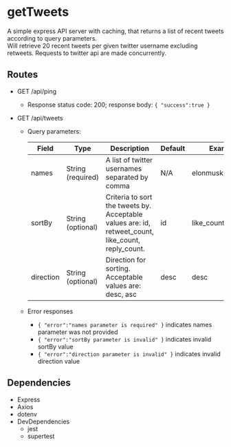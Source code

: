 # getTweets
A simple express API server with caching, that returns a list of recent tweets according to query parameters. <br>
Will retrieve 20 recent tweets per given twitter username excluding retweets. Requests to twitter api are made concurrently. 

## Routes
- GET /api/ping
  * Response status code: 200; response body: ``` { "success":true } ```

- GET /api/tweets
  * Query parameters:

    | Field | Type | Description | Default | Example |
    | ----- | ---- | ----------- | ------- | ------- |
    | names | String (required) | A list of twitter usernames separated by comma | N/A | elonmusk,jeffbezos |
    | sortBy | String (optional) | Criteria to sort the tweets by. Acceptable values are: id, retweet_count, like_count, reply_count. | id | like_count |
    | direction | String (optional) | Direction for sorting. Acceptable values are: desc, asc | desc | desc
  
  * Error responses
    - ```{ "error":"names parameter is required" }``` indicates names parameter was not provided
    - ```{ "error":"sortBy parameter is invalid" }``` indicates invalid sortBy value
    - ```{ "error":"direction parameter is invalid" }``` indicates invalid direction value

## Dependencies
- Express
- Axios
- dotenv
- DevDependencies
  - jest
  - supertest